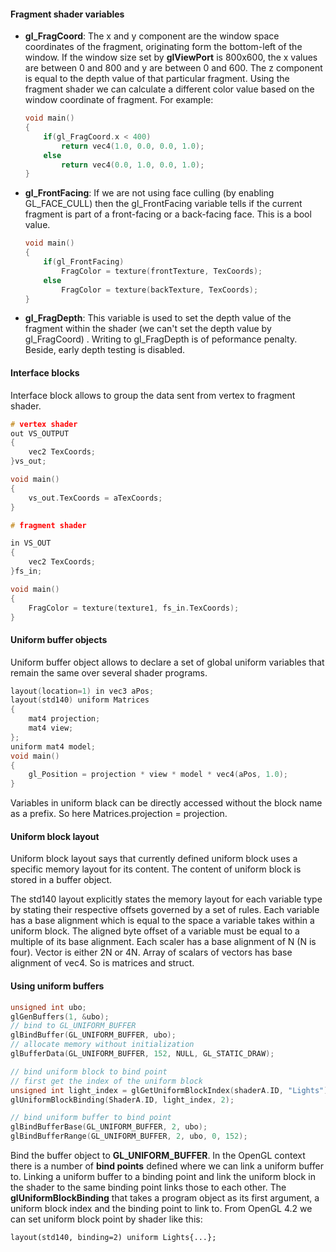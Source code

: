 #### Fragment shader variables

+ **gl_FragCoord**: The x and y component are the window space coordinates of the fragment, originating form the bottom-left of the window. If the window size set by **glViewPort** is 800x600, the x values are between 0 and 800 and y are between 0 and 600. The z component is equal to the depth value of that particular fragment. Using the fragment shader we can calculate a different color value based on the window coordinate of fragment. For example:

  ```c
  void main()
  {
      if(gl_FragCoord.x < 400)
          return vec4(1.0, 0.0, 0.0, 1.0);
      else
          return vec4(0.0, 1.0, 0.0, 1.0);
  }
  ```

+ **gl_FrontFacing**:  If we are not using face culling (by enabling GL_FACE_CULL) then the gl_FrontFacing variable tells if the current fragment is part of a front-facing or a back-facing face. This is a bool value.

  ```c
  void main()
  {
      if(gl_FrontFacing)
          FragColor = texture(frontTexture, TexCoords);
      else
          FragColor = texture(backTexture, TexCoords);
  }
  ```

+ **gl_FragDepth**: This variable is used to set the depth value of the fragment within the shader (we can't set the depth value by gl_FragCoord) .  Writing to gl_FragDepth is of peformance penalty. Beside, early depth testing is disabled.

#### Interface blocks

Interface block allows to group the data sent from vertex to fragment shader.

```c
# vertex shader
out VS_OUTPUT
{
    vec2 TexCoords;
}vs_out;

void main()
{
    vs_out.TexCoords = aTexCoords;
}

# fragment shader

in VS_OUT
{
    vec2 TexCoords;
}fs_in;

void main()
{
    FragColor = texture(texture1, fs_in.TexCoords);
}
```

#### Uniform buffer objects

Uniform buffer object allows to declare a set of global uniform variables that remain the same over several shader programs.

```c
layout(location=1) in vec3 aPos;
layout(std140) uniform Matrices
{
	mat4 projection;
    mat4 view;
};
uniform mat4 model;
void main()
{
    gl_Position = projection * view * model * vec4(aPos, 1.0);
}
```

Variables in uniform black can be directly accessed without the block name as a prefix. So here Matrices.projection = projection.

#### Uniform block layout

Uniform block layout says that currently defined uniform block uses a specific memory layout for its content. The content of uniform block is stored in a buffer object.

The std140 layout explicitly states the memory layout for each variable type by stating their respective offsets governed by a set of rules. Each variable has a base alignment which is equal to the space a variable takes within a uniform block. The aligned byte offset of a variable must be equal to a multiple of its base alignment. Each scaler has a base alignment of N (N is four). Vector is either 2N or 4N. Array of scalars of vectors has base alignment of vec4. So is matrices and struct.

#### Using uniform buffers

```c
unsigned int ubo;
glGenBuffers(1, &ubo);
// bind to GL_UNIFORM_BUFFER
glBindBuffer(GL_UNIFORM_BUFFER, ubo);
// allocate memory without initialization
glBufferData(GL_UNIFORM_BUFFER, 152, NULL, GL_STATIC_DRAW);

// bind uniform block to bind point
// first get the index of the uniform block
unsigned int light_index = glGetUniformBlockIndex(shaderA.ID, "Lights");
glUniformBlockBinding(ShaderA.ID, light_index, 2);

// bind uniform buffer to bind point
glBindBufferBase(GL_UNIFORM_BUFFER, 2, ubo);
glBindBufferRange(GL_UNIFORM_BUFFER, 2, ubo, 0, 152);
```

Bind the buffer object to **GL_UNIFORM_BUFFER**. In the OpenGL context there is a number of **bind points** defined where we can link a uniform buffer to. Linking a uniform buffer to a binding point and link the uniform block in the shader to the same binding point links those to each other. The **glUniformBlockBinding** that takes a program object as its first argument, a uniform block index and the binding point to link to. From OpenGL 4.2 we can set uniform block point by shader like this:

```
layout(std140, binding=2) uniform Lights{...};
```

